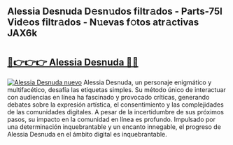 ## Alessia Desnuda D𝚎sn𝚞dos filtr𝚊dos - Parts-75I Vid𝚎os filtr𝚊dos - N𝚞evas f𝚘tos atr𝚊ctivas JAX6k

# <h2><a href="http://mb0fxq.tromn.icu/?c=Alessia+Desnuda">🔗👉👉👉 Alessia Desnuda 🔗🔗</a></h2>

[![Alessia Desnuda nuevo](https://i.imgur.com/pEAQMta.gif)](http://mb0fxq.tromn.icu/?c=Alessia+Desnuda)
Alessia Desnuda, un personaje enigmático y multifacético, desafía las etiquetas simples. Su método único de interactuar con audiencias en línea ha fascinado y provocado críticas, generando debates sobre la expresión artística, el consentimiento y las complejidades de las comunidades digitales. A pesar de la incertidumbre de sus próximos pasos, su impacto en la comunidad en línea es profundo. Impulsado por una determinación inquebrantable y un encanto innegable, el progreso de Alessia Desnuda en el ámbito digital es inquebrantable.
